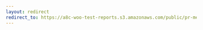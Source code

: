 ```yaml
---
layout: redirect
redirect_to: https://a8c-woo-test-reports.s3.amazonaws.com/public/pr-merge/45617/e2e/index.html
---
```

